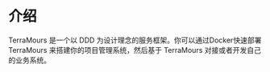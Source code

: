 # 介绍

TerraMours 是一个以 DDD 为设计理念的服务框架。你可以通过Docker快速部署TerraMours 来搭建你的项目管理系统，然后基于 TerraMours 对接或者开发自己的业务系统。

